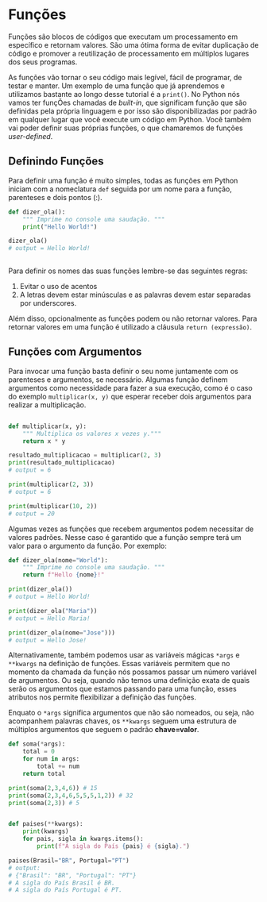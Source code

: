 # Funções

Funções são blocos de códigos que executam um processamento em específico e retornam valores. São uma ótima forma de evitar duplicação de código e promover a reutilização de processamento em múltiplos lugares dos seus programas.

As funções vão tornar o seu código mais legível, fácil de programar, de testar e manter. Um exemplo de uma função que já aprendemos e utilizamos bastante ao longo desse tutorial é a `print()`. No Python nós vamos ter funçÕes chamadas de *built-in*, que significam função que são definidas pela própria linguagem e por isso são disponibilizadas por padrão em qualquer lugar que você execute um código em Python. Você também vai poder definir suas próprias funções, o que chamaremos de funções *user-defined*.

## Definindo Funções

Para definir uma função é muito simples, todas as funções em Python iniciam com a nomeclatura `def` seguida por um nome para a função, parenteses e dois pontos (:).

```python
def dizer_ola():
    """ Imprime no console uma saudação. """
    print("Hello World!")

dizer_ola()
# output = Hello World!
    
```

Para definir os nomes das suas funções lembre-se das seguintes regras:

1. Evitar o uso de acentos
2. A letras devem estar minúsculas e as palavras devem estar separadas por underscores.

Além disso, opcionalmente as funções podem ou não retornar valores. Para retornar valores em uma função é utilizado a cláusula `return (expressão)`.

## Funções com Argumentos

Para invocar uma função basta definir o seu nome juntamente com os parenteses e argumentos, se necessário. Algumas função definem argumentos como necessidade para fazer a sua execução, como é o caso do exemplo `multiplicar(x, y)` que esperar receber dois argumentos para realizar a multiplicação.

```python

def multiplicar(x, y):
    """ Multiplica os valores x vezes y."""
    return x * y

resultado_multiplicacao = multiplicar(2, 3)
print(resultado_multiplicacao)
# output = 6

print(multiplicar(2, 3))
# output = 6

print(multiplicar(10, 2))
# output = 20

```


Algumas vezes as funções que recebem argumentos podem necessitar de valores padrões. Nesse caso é garantido que a função sempre terá um valor para o argumento da função. Por exemplo:

```python
def dizer_ola(nome="World"):
    """ Imprime no console uma saudação. """
    return f"Hello {nome}!"

print(dizer_ola())
# output = Hello World!

print(dizer_ola("Maria"))
# output = Hello Maria!

print(dizer_ola(nome="Jose")))
# output = Hello Jose!
```

Alternativamente, também podemos usar as variáveis mágicas `*args` e `**kwargs` na definição de funções. Essas variáveis permitem que no momento da chamada da função nós possamos passar um número variável de argumentos. Ou seja, quando não temos uma definição exata de quais serão os argumentos que estamos passando para uma função, esses atributos nos permite flexibilizar a definição das funções.

Enquato o `*args` significa argumentos que não são nomeados, ou seja, não acompanhem palavras chaves, os `**kwargs` seguem uma estrutura de múltiplos argumentos que seguem o padrão **chave=valor**.

```python
def soma(*args):
    total = 0
    for num in args:
        total += num 
    return total

print(soma(2,3,4,6)) # 15
print(soma(2,3,4,6,5,5,5,1,2)) # 32
print(soma(2,3)) # 5
```

```python

def paises(**kwargs):
    print(kwargs)
    for pais, sigla in kwargs.items():
        print(f"A sigla do País {pais} é {sigla}.")

paises(Brasil="BR", Portugal="PT")
# output:
# {"Brasil": "BR", "Portugal": "PT"}
# A sigla do País Brasil é BR. 
# A sigla do País Portugal é PT.
```